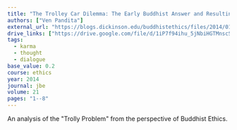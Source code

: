 ```yaml
---
title: "The Trolley Car Dilemma: The Early Buddhist Answer and Resulting Insights"
authors: ["Ven Pandita"]
external_url: "https://blogs.dickinson.edu/buddhistethics/files/2014/01/Pandita-Trolley-final2.pdf"
drive_links: ["https://drive.google.com/file/d/1iP7f94ihu_5jNbiHGTMnscSlA5PMe327/view?usp=drivesdk"]
tags:
  - karma
  - thought
  - dialogue
base_value: 0.2
course: ethics
year: 2014
journal: jbe
volume: 21
pages: "1--8"
---
```


An analysis of the "Trolly Problem" from the perspective of Buddhist Ethics.

 